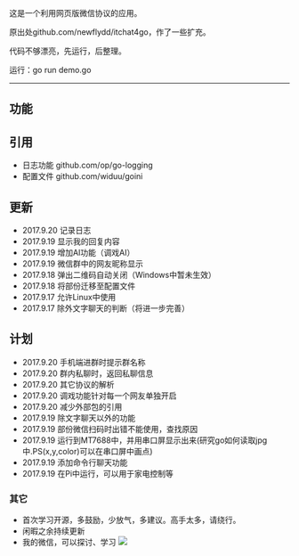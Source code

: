 这是一个利用网页版微信协议的应用。

原出处github.com/newflydd/itchat4go，作了一些扩充。

代码不够漂亮，先运行，后整理。

运行：go run demo.go

---

## 功能

## 引用
- 日志功能 github.com/op/go-logging
- 配置文件 github.com/widuu/goini

## 更新
- 2017.9.20 记录日志
- 2017.9.19 显示我的回复内容
- 2017.9.19 增加AI功能（调戏AI）
- 2017.9.19 微信群中的网友昵称显示
- 2017.9.18 弹出二维码自动关闭（Windows中暂未生效）
- 2017.9.18 将部份迁移至配置文件
- 2017.9.17 允许Linux中使用
- 2017.9.17 除外文字聊天的判断（将进一步完善）

## 计划
- 2017.9.20 手机端进群时提示群名称
- 2017.9.20 群内私聊时，返回私聊信息
- 2017.9.20 其它协议的解析
- 2017.9.20 调戏功能针对每一个网友单独开启
- 2017.9.20 减少外部包的引用
- 2017.9.19 除文字聊天以外的功能
- 2017.9.19 部份微信扫码时出错不能使用，查找原因
- 2017.9.19 运行到MT7688中，并用串口屏显示出来(研究go如何读取jpg中.PS(x,y,color)可以在串口屏中画点)
- 2017.9.19 添加命令行聊天功能
- 2017.9.19 在Pi中运行，可以用于家电控制等
### 其它
- 首次学习开源，多鼓励，少放气，多建议。高手太多，请绕行。
- 闲暇之余持续更新
- 我的微信，可以探讨、学习
![](http://wyyyh.3322.org:88/static/upload/bigpic/20170919/1505787805515811601.jpg)
